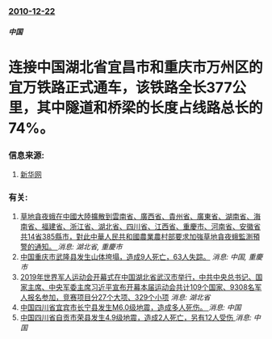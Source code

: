 ### [2010-12-22](/news/2010/12/22/index.md)

##### 中国
#  连接中国湖北省宜昌市和重庆市万州区的宜万铁路正式通车，该铁路全长377公里，其中隧道和桥梁的长度占线路总长的74%。




### 信息来源:

1. [新华网](http://news.xinhuanet.com/fortune/2010-12/22/c_13659705_2.htm)

### 有关:

1. [草地貪夜蛾在中國大陸擴散到雲南省、廣西省、貴州省、廣東省、湖南省、海南省、福建省、浙江省、湖北省、四川省、江西省、重慶市、河南省、安徽省共14省385縣市，對此中華人民共和國農業農村部要求加強草地貪夜蛾監測預警的通知。 ](/zh/news/2019/05/21/草地貪夜蛾在中國大陸擴散到雲南省-廣西省-貴州省-廣東省-湖南省-海南省-福建省-浙江省-湖北省-四川省-江西省-重慶市.md) _消息: 湖北省, 重慶市_
2. [ 中国重庆市武隆县发生山体垮塌，造成9人死亡，63人失踪。](/zh/news/2009/06/5/中国重庆市武隆县发生山体垮塌-造成9人死亡-63人失踪.md) _消息: 中国, 重慶市_
3. [2019年世界军人运动会开幕式在中国湖北省武汉市举行，中共中央总书记、国家主席、中央军委主席习近平宣布开幕本届运动会共计109个国家、9308名军人报名参加，竞赛项目分27个大项、329个小项](/zh/news/2019/10/18/2019年世界军人运动会开幕式在中国湖北省武汉市举行-中共中央总书记-国家主席-中央军委主席习近平宣布开幕本届运动会共计.md) _消息: 湖北省_
4. [中国四川省宜宾市长宁县发生M6.0级地震，造成多人死伤。 ](/zh/news/2019/06/17/中国四川省宜宾市长宁县发生M60级地震-造成多人死伤.md) _消息: 中国_
5. [中国四川省自贡市荣县发生4.9级地震，造成2人死亡，另有12人受伤 ](/zh/news/2019/02/25/中国四川省自贡市荣县发生49级地震-造成2人死亡-另有12人受伤.md) _消息: 中国_
